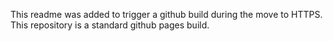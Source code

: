 This readme was added to trigger a github build during the move to HTTPS.
This repository is a standard github pages build.
